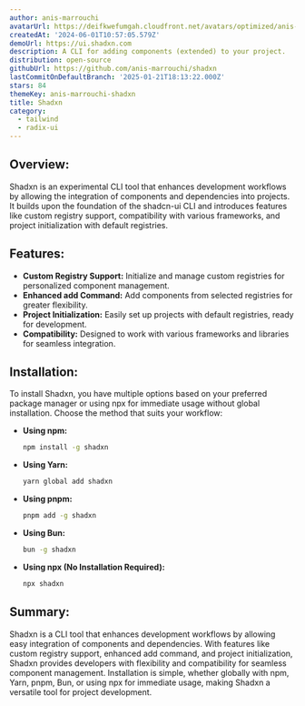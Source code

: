 ```yaml
---
author: anis-marrouchi
avatarUrl: https://deifkwefumgah.cloudfront.net/avatars/optimized/anis-marrouchi-shadxn-avatar-128.webp
createdAt: '2024-06-01T10:57:05.579Z'
demoUrl: https://ui.shadxn.com
description: A CLI for adding components (extended) to your project.
distribution: open-source
githubUrl: https://github.com/anis-marrouchi/shadxn
lastCommitOnDefaultBranch: '2025-01-21T18:13:22.000Z'
stars: 84
themeKey: anis-marrouchi-shadxn
title: Shadxn
category:
  - tailwind
  - radix-ui
---
```

## Overview:

Shadxn is an experimental CLI tool that enhances development workflows by allowing the integration of components and dependencies into projects. It builds upon the foundation of the shadcn-ui CLI and introduces features like custom registry support, compatibility with various frameworks, and project initialization with default registries.

## Features:
- **Custom Registry Support:** Initialize and manage custom registries for personalized component management.
- **Enhanced add Command:** Add components from selected registries for greater flexibility.
- **Project Initialization:** Easily set up projects with default registries, ready for development.
- **Compatibility:** Designed to work with various frameworks and libraries for seamless integration.

## Installation:

To install Shadxn, you have multiple options based on your preferred package manager or using npx for immediate usage without global installation. Choose the method that suits your workflow:

- **Using npm:**
  ```bash
  npm install -g shadxn
  ```

- **Using Yarn:**
  ```bash
  yarn global add shadxn
  ```

- **Using pnpm:**
  ```bash
  pnpm add -g shadxn
  ```

- **Using Bun:**
  ```bash
  bun -g shadxn
  ```

- **Using npx (No Installation Required):**
  ```bash
  npx shadxn
  ```

## Summary:

Shadxn is a CLI tool that enhances development workflows by allowing easy integration of components and dependencies. With features like custom registry support, enhanced add command, and project initialization, Shadxn provides developers with flexibility and compatibility for seamless component management. Installation is simple, whether globally with npm, Yarn, pnpm, Bun, or using npx for immediate usage, making Shadxn a versatile tool for project development.